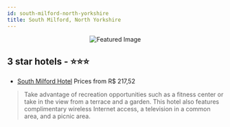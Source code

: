 ```yaml
---
id: south-milford-north-yorkshire
title: South Milford, North Yorkshire
---
```


<center><img src="https://i.travelapi.com/hotels/1000000/30000/24000/23924/761f62ec_z.jpg" alt="Featured Image" /></center>


##  3 star hotels - ⭐️⭐️⭐️

-    [South Milford Hotel](https://us.hurb.com/hotels/south-milford/south-milford-hotel-JNP-JP834131?cmp=18055) Prices from R$ 217,52
   > Take advantage of recreation opportunities such as a fitness center or take in the view from a terrace and a garden. This hotel also features complimentary wireless Internet access, a television in a common area, and a picnic area.
